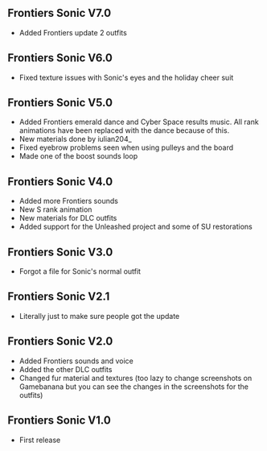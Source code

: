 ## Frontiers Sonic V7.0
- Added Frontiers update 2 outfits

## Frontiers Sonic V6.0
- Fixed texture issues with Sonic's eyes and the holiday cheer suit

## Frontiers Sonic V5.0
- Added Frontiers emerald dance and Cyber Space results music. All rank animations have been replaced with the dance because of this.
- New materials done by iulian204_
- Fixed eyebrow problems seen when using pulleys and the board
- Made one of the boost sounds loop

## Frontiers Sonic V4.0
- Added more Frontiers sounds
- New S rank animation
- New materials for DLC outfits
- Added support for the Unleashed project and some of SU restorations 

## Frontiers Sonic V3.0
- Forgot a file for Sonic's normal outfit

## Frontiers Sonic V2.1
- Literally just to make sure people got the update

## Frontiers Sonic V2.0
- Added Frontiers sounds and voice
- Added the other DLC outfits
- Changed fur material and textures (too lazy to change screenshots on Gamebanana but you can see the changes in the screenshots for the outfits)

## Frontiers Sonic V1.0
- First release
